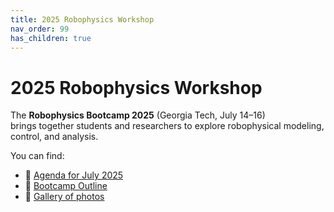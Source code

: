 ```yaml
---
title: 2025 Robophysics Workshop
nav_order: 99
has_children: true
---
```


# 2025 Robophysics Workshop

The **Robophysics Bootcamp 2025** (Georgia Tech, July 14–16)  
brings together students and researchers to explore robophysical modeling, control, and analysis.

You can find:
- 📅 [Agenda for July 2025](agenda.md)
- 🧩 [Bootcamp Outline](outline.md)
- 📸 [Gallery of photos](gallery.md)

